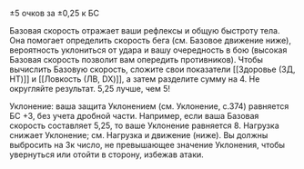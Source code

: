 ±5 очков за ±0,25 к БС

Базовая скорость отражает ваши рефлексы и общую быстроту тела.
Она помогает определить скорость бега (см. Базовое движение ниже), вероятность уклониться от удара и вашу очередность в бою (высокая Базовая скорость позволит вам опередить противников).
Чтобы вычислить Базовую скорость, сложите свои показатели [[Здоровье (ЗД, HT)]] и [[Ловкость (ЛВ, DX)]], а затем разделите сумму на 4.
Не округляйте результат. 5,25 лучше, чем 5!

Уклонение: ваша защита Уклонением (см. Уклонение, с.374) равняется БС +3, без учета дробной части. Например, если ваша Базовая скорость составляет 5,25, то ваше Уклонение равняется 8. Нагрузка снижает Уклонение; см. Нагрузка и движение (ниже). Вы должны выбросить на 3к число, не превышающее значение Уклонения, чтобы увернуться или отойти в сторону, избежав атаки.


